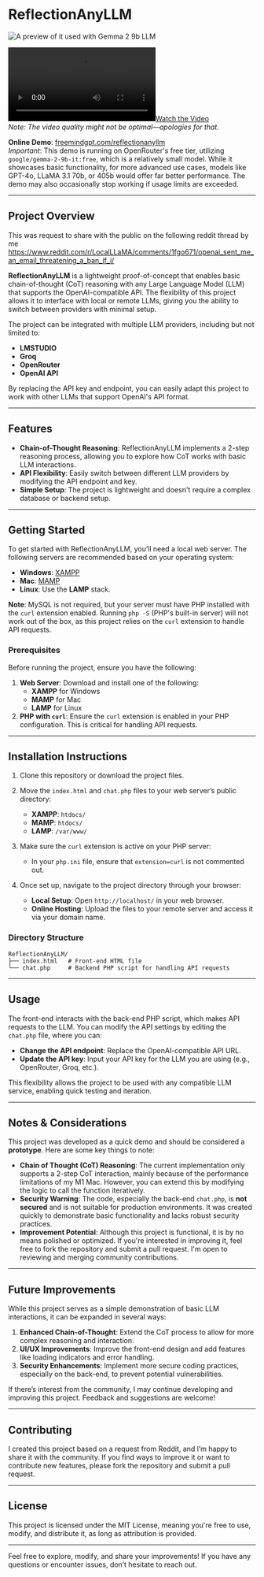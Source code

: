 # ReflectionAnyLLM
![A preview of it used with Gemma 2 9b LLM](https://raw.githubusercontent.com/antibitcoin/ReflectionAnyLLM/4f4dde0daf04a279ce995918cc9023b66cb7c14b/Screenshot%202024-09-15%20204649.png)


[![Watch the Video](ReflectionAnyLLM.mp4)](ReflectionAnyLLM.mp4)  
*Note: The video quality might not be optimal—apologies for that.*

**Online Demo**: [freemindgpt.com/reflectionanyllm](https://freemindgpt.com/reflectionanyllm/)  
*Important*: This demo is running on OpenRouter's free tier, utilizing `google/gemma-2-9b-it:free`, which is a relatively small model. While it showcases basic functionality, for more advanced use cases, models like GPT-4o, LLaMA 3.1 70b, or 405b would offer far better performance. The demo may also occasionally stop working if usage limits are exceeded.

---

## Project Overview

This was request to share with the public on the following reddit thread by me https://www.reddit.com/r/LocalLLaMA/comments/1fgo671/openai_sent_me_an_email_threatening_a_ban_if_i/ 

**ReflectionAnyLLM** is a lightweight proof-of-concept that enables basic chain-of-thought (CoT) reasoning with any Large Language Model (LLM) that supports the OpenAI-compatible API. The flexibility of this project allows it to interface with local or remote LLMs, giving you the ability to switch between providers with minimal setup.

The project can be integrated with multiple LLM providers, including but not limited to:

- **LMSTUDIO**
- **Groq**
- **OpenRouter**
- **OpenAI API**

By replacing the API key and endpoint, you can easily adapt this project to work with other LLMs that support OpenAI's API format.

---

## Features

- **Chain-of-Thought Reasoning**: ReflectionAnyLLM implements a 2-step reasoning process, allowing you to explore how CoT works with basic LLM interactions.
- **API Flexibility**: Easily switch between different LLM providers by modifying the API endpoint and key.
- **Simple Setup**: The project is lightweight and doesn't require a complex database or backend setup.
  
---

## Getting Started

To get started with ReflectionAnyLLM, you’ll need a local web server. The following servers are recommended based on your operating system:

- **Windows**: [XAMPP](https://www.apachefriends.org/index.html)
- **Mac**: [MAMP](https://www.mamp.info/en/)
- **Linux**: Use the **LAMP** stack.

**Note**: MySQL is not required, but your server must have PHP installed with the `curl` extension enabled. Running `php -S` (PHP's built-in server) will not work out of the box, as this project relies on the `curl` extension to handle API requests.

### Prerequisites

Before running the project, ensure you have the following:

1. **Web Server**: Download and install one of the following:
   - **XAMPP** for Windows
   - **MAMP** for Mac
   - **LAMP** for Linux
2. **PHP with `curl`**: Ensure the `curl` extension is enabled in your PHP configuration. This is critical for handling API requests.

---

## Installation Instructions

1. Clone this repository or download the project files.
2. Move the `index.html` and `chat.php` files to your web server’s public directory:
   - **XAMPP**: `htdocs/`
   - **MAMP**: `htdocs/`
   - **LAMP**: `/var/www/`
3. Make sure the `curl` extension is active on your PHP server:
   - In your `php.ini` file, ensure that `extension=curl` is not commented out.
4. Once set up, navigate to the project directory through your browser:

   - **Local Setup**: Open `http://localhost/` in your web browser.
   - **Online Hosting**: Upload the files to your remote server and access it via your domain name.

### Directory Structure

```plaintext
ReflectionAnyLLM/
├── index.html   # Front-end HTML file
└── chat.php     # Backend PHP script for handling API requests
```

---

## Usage

The front-end interacts with the back-end PHP script, which makes API requests to the LLM. You can modify the API settings by editing the `chat.php` file, where you can:

- **Change the API endpoint**: Replace the OpenAI-compatible API URL.
- **Update the API key**: Input your API key for the LLM you are using (e.g., OpenRouter, Groq, etc.).

This flexibility allows the project to be used with any compatible LLM service, enabling quick testing and iteration.

---

## Notes & Considerations

This project was developed as a quick demo and should be considered a **prototype**. Here are some key things to note:

- **Chain of Thought (CoT) Reasoning**: The current implementation only supports a 2-step CoT interaction, mainly because of the performance limitations of my M1 Mac. However, you can extend this by modifying the logic to call the function iteratively.
- **Security Warning**: The code, especially the back-end `chat.php`, is **not secured** and is not suitable for production environments. It was created quickly to demonstrate basic functionality and lacks robust security practices.
- **Improvement Potential**: Although this project is functional, it is by no means polished or optimized. If you're interested in improving it, feel free to fork the repository and submit a pull request. I'm open to reviewing and merging community contributions.

---

## Future Improvements

While this project serves as a simple demonstration of basic LLM interactions, it can be expanded in several ways:

1. **Enhanced Chain-of-Thought**: Extend the CoT process to allow for more complex reasoning and interaction.
2. **UI/UX Improvements**: Improve the front-end design and add features like loading indicators and error handling.
3. **Security Enhancements**: Implement more secure coding practices, especially on the back-end, to prevent potential vulnerabilities.

If there’s interest from the community, I may continue developing and improving this project. Feedback and suggestions are welcome!

---

## Contributing

I created this project based on a request from Reddit, and I’m happy to share it with the community. If you find ways to improve it or want to contribute new features, please fork the repository and submit a pull request.

---

## License

This project is licensed under the MIT License, meaning you're free to use, modify, and distribute it, as long as attribution is provided.

---

Feel free to explore, modify, and share your improvements! If you have any questions or encounter issues, don’t hesitate to reach out.
